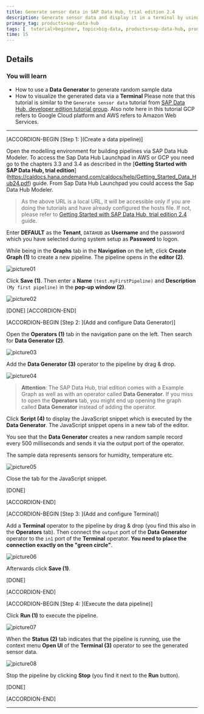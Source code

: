```yaml
---
title: Generate sensor data in SAP Data Hub, trial edition 2.4
description: Generate sensor data and display it in a terminal by using SAP Data Hub, trial edition 2.4.
primary_tag: products>sap-data-hub
tags: [  tutorial>beginner, topic>big-data, products>sap-data-hub, products>sap-vora ]
time: 15
---
```


## Details
### You will learn  
- How to use a **Data Generator** to generate random sample data
- How to visualize the generated data via a **Terminal**
Please note that this tutorial is similar to the `Generate sensor data` tutorial from [SAP Data Hub, developer edition tutorial group](https://developers.sap.com/group.datahub-pipelines.html).
Also note here in this tutorial GCP refers to Google Cloud platform and AWS refers to Amazon Web Services.


---

[ACCORDION-BEGIN [Step 1: ](Create a data pipeline)]

Open the modelling environment for building pipelines via SAP Data Hub Modeler. To access the Sap Data Hub Launchpad in AWS or GCP you need go to the chapters 3.3 and 3.4 as described in the [**Getting Started with SAP Data Hub, trial edition**] (https://caldocs.hana.ondemand.com/caldocs/help/Getting_Started_Data_Hub24.pdf) guide. From Sap Data Hub Launchpad you could access the Sap Data Hub Modeler.


>As the above URL is a local URL, it will be accessible only if you are doing the tutorials and have already configured the hosts file. If not, please refer to [Getting Started with SAP Data Hub, trial edition 2.4](https://caldocs.hana.ondemand.com/caldocs/help/Getting_Started_Data_Hub24.pdf) guide.

Enter **DEFAULT** as the **Tenant**, `DATAHUB` as **Username** and the password which you have selected during system setup as **Password** to logon.

While being in the **Graphs** tab in the **Navigation** on the left, click **Create Graph (1)** to create a new pipeline. The pipeline opens in the **editor (2)**.

![picture01](datahub-trial-v2-pipelines-part01-1.png)

Click **Save (1)**. Then enter a **Name** `(test.myFirstPipeline)` and **Description** `(My first pipeline)` in the **pop-up window (2)**.

![picture02](datahub-trial-v2-pipelines-part01-2.png)

[DONE]
[ACCORDION-END]

[ACCORDION-BEGIN [Step 2: ](Add and configure Data Generator)]

Open the **Operators (1)** tab in the navigation pane on the left. Then search for **Data Generator (2)**.

![picture03](datahub-trial-v2-pipelines-part01-3.png)

Add the **Data Generator (3)** operator to the pipeline by drag & drop.

![picture04](datahub-trial-v2-pipelines-part01-4.png)

>**Attention**: The SAP Data Hub, trial edition comes with a Example Graph as well as with an operator called **Data Generator**. If you miss to open the **Operators** tab, you might end up opening the graph called **Data Generator** instead of adding the operator.

Click **Script (4)** to display the JavaScript snippet which is executed by the **Data Generator**. The JavaScript snippet opens in a new tab of the editor.

You see that the **Data Generator** creates a new random sample record every 500 milliseconds and sends it via the output port of the operator.

The sample data represents sensors for humidity, temperature etc.

![picture05](datahub-trial-v2-pipelines-part01-5.png)

Close the tab for the JavaScript snippet.

[DONE]

[ACCORDION-END]


[ACCORDION-BEGIN [Step 3: ](Add and configure Terminal)]

Add a **Terminal** operator to the pipeline by drag & drop (you find this also in the **Operators** tab). Then connect the `output` port of the **Data Generator** operator to the `in1` port of the **Terminal** operator. **You need to place the connection exactly on the "green circle"**.

![picture06](datahub-trial-v2-pipelines-part01-6.png)

Afterwards click **Save (1)**.

[DONE]

[ACCORDION-END]

[ACCORDION-BEGIN [Step 4: ](Execute the data pipeline)]

Click **Run (1)** to execute the pipeline.

![picture07](datahub-trial-v2-pipelines-part01-7.png)

When the **Status (2)** tab indicates that the pipeline is running, use the context menu **Open UI** of the **Terminal (3)** operator to see the generated sensor data.

![picture08](datahub-trial-v2-pipelines-part01-8.png)

Stop the pipeline by clicking **Stop** (you find it next to the **Run** button).

[DONE]

[ACCORDION-END]

---
